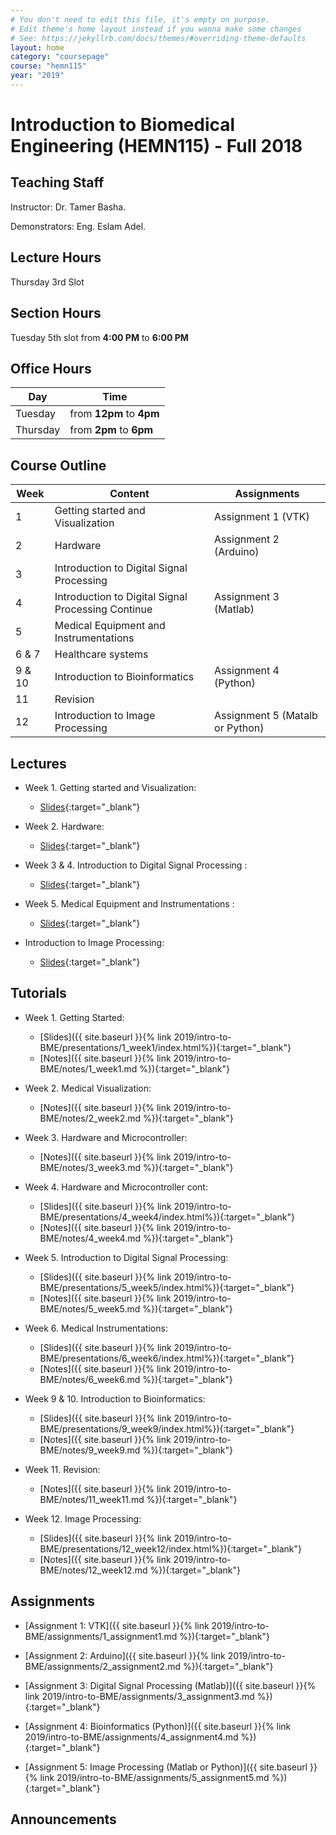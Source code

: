 ```yaml
---
# You don't need to edit this file, it's empty on purpose.
# Edit theme's home layout instead if you wanna make some changes
# See: https://jekyllrb.com/docs/themes/#overriding-theme-defaults
layout: home
category: "coursepage"
course: "hemn115"
year: "2019"
---
```

# Introduction to Biomedical Engineering \(HEMN115\) - Full 2018

## Teaching Staff

Instructor: Dr. Tamer Basha.

Demonstrators:  Eng. Eslam Adel.  

## Lecture Hours

Thursday 3rd Slot

## Section Hours

Tuesday 5th slot from **4:00 PM** to **6:00 PM**

## Office Hours

| Day | Time |
|-----|-----------|
| Tuesday | from **12pm** to **4pm** |
| Thursday | from **2pm** to **6pm** |

## Course Outline

| Week | Content |  Assignments
|------|-----------------|-----|
|   1  | Getting started and Visualization| Assignment 1 (VTK)  |
|   2  | Hardware  | Assignment 2 (Arduino) |
|   3  | Introduction to Digital Signal Processing |                |
|   4  | Introduction to  Digital Signal Processing Continue | Assignment 3 (Matlab) |
|   5  | Medical Equipment and Instrumentations| |
|   6 & 7  | Healthcare systems | |
|   9 & 10 | Introduction to Bioinformatics | Assignment 4 (Python)| 
|   11 | Revision |  | 
|   12 | Introduction to Image Processing | Assignment 5 (Matalb or Python)| 

## Lectures

* Week 1. Getting started and Visualization:
  * [Slides](https://drive.google.com/file/d/1_wbntX6paGuHWO4Paw_6vCL9F-qKYfcj/view){:target="_blank"}

* Week 2. Hardware:
  * [Slides](https://drive.google.com/file/d/1qawBaJB1UD0EoNVO1J-yMorHTgXydczc/view){:target="_blank"}

* Week 3 & 4. Introduction to Digital Signal Processing	:
  * [Slides](https://drive.google.com/file/d/1_IxlcYG0IxfJwMpr7i2NWxuE1FLOuryP/view?usp=sharing){:target="_blank"}

* Week 5. Medical Equipment and Instrumentations :
  * [Slides](https://drive.google.com/file/d/1YCy3uMgmWBBKtVWKoxGyIObrvIKhEY5a/view){:target="_blank"}

* Introduction to Image Processing:
  * [Slides](https://drive.google.com/file/d/17avpOwBnUkHS4AYdPEFZ4_LR0pFWmKpY/view){:target="_blank"}

## Tutorials

* Week 1. Getting Started:
  * [Slides]({{ site.baseurl }}{% link 2019/intro-to-BME/presentations/1_week1/index.html%}){:target="_blank"}
  * [Notes]({{ site.baseurl }}{% link 2019/intro-to-BME/notes/1_week1.md %}){:target="_blank"}

* Week 2. Medical Visualization:
  * [Notes]({{ site.baseurl }}{% link 2019/intro-to-BME/notes/2_week2.md %}){:target="_blank"}

* Week 3. Hardware and Microcontroller:
  * [Notes]({{ site.baseurl }}{% link 2019/intro-to-BME/notes/3_week3.md %}){:target="_blank"}

* Week 4. Hardware and Microcontroller cont:
  * [Slides]({{ site.baseurl }}{% link 2019/intro-to-BME/presentations/4_week4/index.html%}){:target="_blank"}
  * [Notes]({{ site.baseurl }}{% link 2019/intro-to-BME/notes/4_week4.md %}){:target="_blank"}

* Week 5. Introduction to Digital Signal Processing:
  * [Slides]({{ site.baseurl }}{% link 2019/intro-to-BME/presentations/5_week5/index.html%}){:target="_blank"}
  * [Notes]({{ site.baseurl }}{% link 2019/intro-to-BME/notes/5_week5.md %}){:target="_blank"}

* Week 6. Medical Instrumentations:
  * [Slides]({{ site.baseurl }}{% link 2019/intro-to-BME/presentations/6_week6/index.html%}){:target="_blank"}
  * [Notes]({{ site.baseurl }}{% link 2019/intro-to-BME/notes/6_week6.md %}){:target="_blank"}

* Week 9 & 10. Introduction to Bioinformatics:
  * [Slides]({{ site.baseurl }}{% link 2019/intro-to-BME/presentations/9_week9/index.html%}){:target="_blank"}
  * [Notes]({{ site.baseurl }}{% link 2019/intro-to-BME/notes/9_week9.md %}){:target="_blank"}

* Week 11. Revision:

  * [Notes]({{ site.baseurl }}{% link 2019/intro-to-BME/notes/11_week11.md %}){:target="_blank"}

* Week 12. Image Processing:
  * [Slides]({{ site.baseurl }}{% link 2019/intro-to-BME/presentations/12_week12/index.html%}){:target="_blank"}
  * [Notes]({{ site.baseurl }}{% link 2019/intro-to-BME/notes/12_week12.md %}){:target="_blank"}


## Assignments 

* [Assignment 1: VTK]({{ site.baseurl }}{% link 2019/intro-to-BME/assignments/1_assignment1.md %}){:target="_blank"}

* [Assignment 2: Arduino]({{ site.baseurl }}{% link 2019/intro-to-BME/assignments/2_assignment2.md %}){:target="_blank"}

* [Assignment 3: Digital Signal Processing (Matlab)]({{ site.baseurl }}{% link 2019/intro-to-BME/assignments/3_assignment3.md %}){:target="_blank"}

* [Assignment 4: Bioinformatics (Python)]({{ site.baseurl }}{% link 2019/intro-to-BME/assignments/4_assignment4.md %}){:target="_blank"}

* [Assignment 5: Image Processing (Matlab or Python)]({{ site.baseurl }}{% link 2019/intro-to-BME/assignments/5_assignment5.md %}){:target="_blank"}


## Announcements
